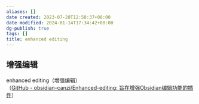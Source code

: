 ```yaml
---
aliases: []
date created: 2023-07-28T12:58:37+08:00
date modified: 2024-01-14T17:34:42+08:00
dg-publish: true
tags: []
title: enhanced editing
---
```


## 增强编辑
enhanced editing（增强编辑）  
（[GitHub - obsidian-canzi/Enhanced-editing: 旨在增强Obsidian编辑功能的插件](https://github.com/obsidian-canzi/Enhanced-editing)）